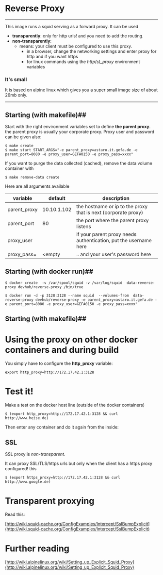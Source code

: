 

# Reverse Proxy #
--------------

This image runs a squid serving as a forward proxy. It can be used

-  **transparently**: only for http urls! and you need to add the routing.
-  **non-transparently**: 
	-  means: your client must be configured to use this proxy.
		-  in a browser, change the networking settings and enter proxy for http and if you want https
		-  for linux commands using the *http(s)_proxy* environment variables  
 
### It's small
It is based on alpine linux which gives you a super small image size of about 26mb only.
 
--------------

## Starting (with makefile)##
Start with the right environment variables set to define **the parent proxy**. the parent proxy is usually your corporate proxy. Proxy user and password can be given also:

    $ make create
    $ make start START_ARGS="-e parent_proxy=astaro.it.gefa.de -e parent_port=8080 -e proxy_user=GEFA0150 -e proxy_pass=xxxx"
    
If you want to purge the data collected (cached), remove the data volume container with

	$ make remove-data create

Here are all arguments available 

variable | default | description
---------|---------|----------
parent_proxy | 10.10.1.102|the hostname or ip to the proxy that is next (corporate proxy) 
parent_port  | 80 | the port where the parent proxy listens
proxy_user   | <empty> | if your parent proxy needs authentication, put the username here
proxy_pass=  | <empty | .. and your user's password here


## Starting (with docker run)##

	$ docker create  -v /var/spool/squid -v /var/log/squid  data-reverse-proxy devhub/reverse-proxy /bin/true 

    $ docker run -d -p 3128:3128 --name squid  --volumes-from  data-reverse-proxy devhub/reverse-proxy -e parent_proxy=astaro.it.gefa.de -e parent_port=8080 -e proxy_user=GEFA0150 -e proxy_pass=xxxx"


## Starting (with makefile)##

# Using the proxy on other docker containers and during build

You simply have to configure the **http_proxy** variable:

	export http_proxy=http://172.17.42.1:3128  

# Test it! #
Make a test on the docker host line (outside of the docker containers)

	$ (export http_proxy=http://172.17.42.1:3128 && curl http://www.heise.de)

Then enter any container and do it again from the inside:

## SSL ##
SSL proxy is *non-transparent*.

It can proxy SSL/TLS/https urls but only when the client has a https proxy configured! this 

	$ (export https_proxy=http://172.17.42.1:3128 && curl http://www.google.de)

# Transparent proxying #

Read this: 

[http://wiki.squid-cache.org/ConfigExamples/Intercept/SslBumpExplicit](http://wiki.squid-cache.org/ConfigExamples/Intercept/SslBumpExplicit)

# Further reading #
[http://wiki.alpinelinux.org/wiki/Setting_up_Explicit_Squid_Proxy](http://wiki.alpinelinux.org/wiki/Setting_up_Explicit_Squid_Proxy)
